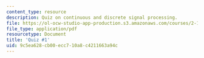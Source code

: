 ```yaml
---
content_type: resource
description: Quiz on continuous and discrete signal processing.
file: https://ol-ocw-studio-app-production.s3.amazonaws.com/courses/2-161-signal-processing-continuous-and-discrete-fall-2008/9c5ea628cb00ecc710a8c4211663a94c_quiz1.pdf
file_type: application/pdf
resourcetype: Document
title: 'Quiz #1'
uid: 9c5ea628-cb00-ecc7-10a8-c4211663a94c
---
```

